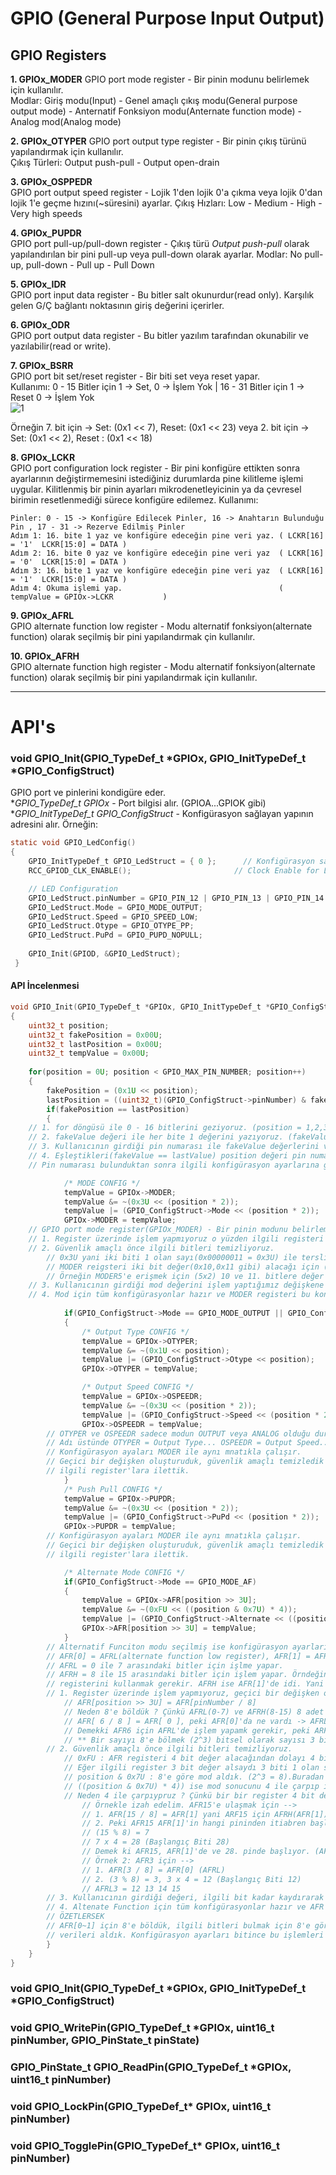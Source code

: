 # GPIO (General Purpose Input Output)

## GPIO Registers 
**1. GPIOx_MODER**
GPIO port mode register - Bir pinin modunu belirlemek için kullanılır.         
Modlar: Giriş modu(Input) - Genel amaçlı çıkış modu(General purpose output mode) - Anternatif Fonksiyon modu(Anternate 
function mode) - Analog mod(Analog mode)    

**2. GPIOx_OTYPER**
GPIO port output type register - Bir pinin çıkış türünü yapılandırmak için kullanılır.              
Çıkış Türleri: Output push-pull - Output open-drain           

**3. GPIOx_OSPPEDR**               
GPIO port output speed register - Lojik 1'den lojik 0'a çıkma veya lojik 0'dan lojik 1'e geçme hızını(~süresini) ayarlar. 
Çıkış Hızları: Low - Medium - High -  Very high speeds

**4. GPIOx_PUPDR**              
GPIO port pull-up/pull-down register - Çıkış türü _Output push-pull_ olarak yapılandırılan bir pini pull-up veya pull-down 
olarak ayarlar.
Modlar: No pull-up, pull-down - Pull up - Pull Down 

**5. GPIOx_IDR**            
GPIO port input data register - Bu bitler salt okunurdur(read only). Karşılık gelen G/Ç bağlantı noktasının giriş değerini 
içerirler.

**6. GPIOx_ODR**              
GPIO port output data register - Bu bitler yazılım tarafından okunabilir ve yazılabilir(read or write).

**7. GPIOx_BSRR**                   
GPIO port bit set/reset register - Bir biti set veya reset yapar.                          
Kullanımı: 0 - 15 Bitler için 1 -> Set, 0 -> İşlem Yok | 16 - 31 Bitler için 1 -> Reset 0 -> İşlem Yok            
![1](https://user-images.githubusercontent.com/75627147/192131390-41c7c855-d730-48c9-9334-cccdb1071c2f.png)                   

Örneğin 7. bit için -> Set: (0x1 << 7), Reset: (0x1 << 23) veya 2. bit için -> Set: (0x1 << 2), Reset : (0x1 << 18)           

**8. GPIOx_LCKR**                         
GPIO port configuration lock register - Bir pini konfigüre ettikten sonra ayarlarının değiştirmemesini istediğiniz durumlarda 
pine kilitleme işlemi uygular. 
Kilitlenmiş bir pinin ayarları mikrodenetleyicinin ya da çevresel birimin resetlenmediği sürece konfigüre edilemez. 
Kullanımı:               
```
Pinler: 0 - 15 -> Konfigüre Edilecek Pinler, 16 -> Anahtarın Bulunduğu Pin , 17 - 31 -> Rezerve Edilmiş Pinler
Adım 1: 16. bite 1 yaz ve konfigüre edeceğin pine veri yaz. ( LCKR[16] = '1'  LCKR[15:0] = DATA )
Adım 2: 16. bite 0 yaz ve konfigüre edeceğin pine veri yaz  ( LCKR[16] = '0'  LCKR[15:0] = DATA )            
Adım 3: 16. bite 1 yaz ve konfigüre edeceğin pine veri yaz  ( LCKR[16] = '1'  LCKR[15:0] = DATA )              
Adım 4: Okuma işlemi yap.                                   ( tempValue = GPIOx->LCKR           )
```

**9. GPIOx_AFRL**           
GPIO alternate function low register - Modu alternatif fonksiyon(alternate function) olarak seçilmiş bir pini yapılandırmak 
çin kullanılır. 

**10. GPIOx_AFRH**                         
GPIO alternate function high register - Modu alternatif fonksiyon(alternate function) olarak seçilmiş bir pini yapılandırmak 
için kullanılır.                    

---

# API's                 

### void GPIO_Init(GPIO_TypeDef_t *GPIOx, GPIO_InitTypeDef_t *GPIO_ConfigStruct)                                            
GPIO port ve pinlerini kondigüre eder.                                   
**GPIO_TypeDef_t *GPIOx** - Port bilgisi alır. (GPIOA...GPIOK gibi)                                   
**GPIO_InitTypeDef_t *GPIO_ConfigStruct** - Konfigürasyon sağlayan yapının adresini alır. Örneğin:                               

```c
static void GPIO_LedConfig()
{
	GPIO_InitTypeDef_t GPIO_LedStruct = { 0 };  	// Konfigürasyon sağlayan yapı 
	RCC_GPIOD_CLK_ENABLE();		                  // Clock Enable for LED's 

	// LED Configuration
	GPIO_LedStruct.pinNumber = GPIO_PIN_12 | GPIO_PIN_13 | GPIO_PIN_14 | GPIO_PIN_15;
	GPIO_LedStruct.Mode = GPIO_MODE_OUTPUT;
	GPIO_LedStruct.Speed = GPIO_SPEED_LOW;
	GPIO_LedStruct.Otype = GPIO_OTYPE_PP;
	GPIO_LedStruct.PuPd = GPIO_PUPD_NOPULL;
  
	GPIO_Init(GPIOD, &GPIO_LedStruct);
 }
```
#### API İncelenmesi 

```c
void GPIO_Init(GPIO_TypeDef_t *GPIOx, GPIO_InitTypeDef_t *GPIO_ConfigStruct)
{
	uint32_t position;
	uint32_t fakePosition = 0x00U;
	uint32_t lastPosition = 0x00U;
	uint32_t tempValue = 0x00U;
	
	for(position = 0U; position < GPIO_MAX_PIN_NUMBER; position++)
	{
		fakePosition = (0x1U << position);
		lastPosition = ((uint32_t)(GPIO_ConfigStruct->pinNumber) & fakePosition);	
		if(fakePosition == lastPosition)
		{
	// 1. for döngüsü ile 0 - 16 bitlerini geziyoruz. (position = 1,2,3,4...15)
	// 2. fakeValue değeri ile her bite 1 değerini yazıyoruz. (fakeValue = 0x1,0x2,0x4...0x8000)
	// 3. Kullanıcının girdiği pin numarası ile fakeValue değerlerini ve işlemine tabi tutuyoruz. (Kontrol)
	// 4. Eşleştikleri(fakeValue == lastValue) position değeri pin numarası olur.  
	// Pin numarası bulunduktan sonra ilgili konfigürasyon ayarlarına geçilir -->

			/* MODE CONFIG */
			tempValue = GPIOx->MODER;
			tempValue &= ~(0x3U << (position * 2));
			tempValue |= (GPIO_ConfigStruct->Mode << (position * 2));
			GPIOx->MODER = tempValue;
	// GPIO port mode register(GPIOx_MODER) - Bir pinin modunu belirlemek için kullanılır.   
	// 1. Register üzerinde işlem yapmıyoruz o yüzden ilgili registeri işlem yapacağımız geçici bir değişkene atadık. 
	// 2. Güvenlik amaçlı önce ilgili bitleri temizliyoruz. 
		// 0x3U yani iki biti 1 olan sayı(0x00000011 = 0x3U) ile tersliyoruz.  
		// MODER reigsteri iki bit değer(0x10,0x11 gibi) alacağı için (position * 2) yapıyoruz. 
		// Örneğin MODER5'e erişmek için (5x2) 10 ve 11. bitlere değer yazmak gerekir. 
	// 3. Kullanıcının girdiği mod değerini işlem yaptığımız değişkene atadık. (tempValue = GPIO_MODE_INPUT gibi)
	// 4. Mod için tüm konfigürasyonlar hazır ve MODER registeri bu konfigürasyon ayarlarına göre çalışabilir.
	
			if(GPIO_ConfigStruct->Mode == GPIO_MODE_OUTPUT || GPIO_ConfigStruct->Mode == GPIO_MODE_AF)
			{
				/* Output Type CONFIG */
				tempValue = GPIOx->OTYPER;
				tempValue &= ~(0x1U << position);
				tempValue |= (GPIO_ConfigStruct->Otype << position);
				GPIOx->OTYPER = tempValue;

				/* Output Speed CONFIG */
				tempValue = GPIOx->OSPEEDR;
				tempValue &= ~(0x3U << (position * 2));
				tempValue |= (GPIO_ConfigStruct->Speed << (position * 2));
				GPIOx->OSPEEDR = tempValue;
		// OTYPER ve OSPEEDR sadece modun OUTPUT veya ANALOG olduğu durumlarda çalışır.
		// Adı üstünde OTYPER = Output Type... OSPEEDR = Output Speed...
		// Konfigürasyon ayaları MODER ile aynı mnatıkla çalışır. 
		// Geçici bir değişken oluşturuduk, güvenlik amaçlı temizledik ve kullanıcının girdiği değeri en son
		// ilgili register'lara ilettik. 
			}
			/* Push Pull CONFIG */
			tempValue = GPIOx->PUPDR;
			tempValue &= ~(0x3U << (position * 2));
			tempValue |= (GPIO_ConfigStruct->PuPd << (position * 2));
			GPIOx->PUPDR = tempValue;
		// Konfigürasyon ayaları MODER ile aynı mnatıkla çalışır. 
		// Geçici bir değişken oluşturuduk, güvenlik amaçlı temizledik ve kullanıcının girdiği değeri en son
		// ilgili register'lara ilettik. 

			/* Alternate Mode CONFIG */
			if(GPIO_ConfigStruct->Mode == GPIO_MODE_AF)
			{
				tempValue = GPIOx->AFR[position >> 3U];
				tempValue &= ~(0xFU << ((position & 0x7U) * 4));
				tempValue |= (GPIO_ConfigStruct->Alternate << ((position & 0x7U) * 4));
				GPIOx->AFR[position >> 3U] = tempValue;
			}
		// Alternatif Funciton modu seçilmiş ise konfigürasyon ayarları yap -->
		// AFR[0] = AFRL(alternate function low register), AFR[1] = AFRH (alternate function high register)
		// AFRL = 0 ile 7 arasındaki bitler için işlme yapar.
		// AFRH = 8 ile 15 arasındaki bitler için işlem yapar. Örndeğin AFR9 için işlem yapmak istersek AFRH
		// registerini kullanmak gerekir. AFRH ise AFR[1]'de idi. Yani AFR9 için AFR[1] kullanmak gerekir.
		// 1. Register üzerinde işlem yapmıyoruz, geçici bir değişken oluşturduk. 
			// AFR[position >> 3U] = AFR[pinNumber / 8] 
			// Neden 8'e böldük ? Çünkü AFRL(0-7) ve AFRH(8-15) 8 adet register tutuyor. Diyelim ki kullanıcı AFR6'da işlem yapmak istesin.
			// AFR[ 6 / 8 ] = AFR[ 0 ], peki AFR[0]'da ne vardı -> AFRL. 
			// Demekki AFR6 için AFRL'de işlem yapamk gerekir, peki ARFL nerede -> AFR[0] 
			// ** Bir sayıyı 8'e bölmek (2^3) bitsel olarak sayısı 3 bit sağa kaydırmak demektir. 16'ya bölmek 4 bit, 64'e bölmek 6 bit sağa...
		// 2. Güvenlik amaçlı önce ilgili bitleri temizliyoruz. 
			// 0xFU : AFR registeri 4 bit değer alacağından dolayı 4 biti 1 olan sayı ile tersliyoruz.(0x00001111U = 0xFU)
			// Eğer ilgili register 3 bit değer alsaydı 3 biti 1 olan sayı ile terslerdik. Yani 0x7U (0x0000111 = 0x7U)
			// position & 0x7U : 8'e göre mod aldık. (2^3 = 8).Buradan 3'ü çekiyoruz ve 3 biti 1 olan sayi ile & işlemi yapıyoruz. 
			// ((position & 0x7U) * 4)) ise mod sonucunu 4 ile çarpıp ilgili registeri buluyoruz. 
			// Neden 4 ile çarpıypruz ? Çünkü bir bir register 4 bit değer alıyor. (0101, 1111 gibi...)
				// Örnekle izah edelim. AFR15'e ulaşmak için -->
				// 1. AFR[15 / 8] = AFR[1] yani ARF15 için AFRH(AFR[1])'a ulaşmak gerekir.
				// 2. Peki AFR15 AFR[1]'in hangi pininden itiabren başlıyor ? 
				// (15 % 8) = 7
				// 7 x 4 = 28 (Başlangıç Biti 28)
				// Demek ki AFR15, AFR[1]'de ve 28. pinde başlıyor. (AFRH15 = 28 29 30 31)
				// Örnek 2: AFR3 için -->
				// 1. AFR[3 / 8] = AFR[0] (AFRL)
				// 2. (3 % 8) = 3, 3 x 4 = 12 (Başlangıç Biti 12)
				// AFRL3 = 12 13 14 15 
		// 3. Kullanıcının girdiği değeri, ilgili bit kadar kaydırarak işlem yaptığımız değişkene atadık. (tempValue = GPIO_AF7 gibi)
		// 4. Altenate Function için tüm konfigürasyonlar hazır ve AFR registeri bu konfigürasyon ayarlarına göre çalışabilir.
		// ÖZETLERSEK 
		// AFR[0~1] için 8'e böldük, ilgili bitleri bulmak için 8'e göre mod alıp 4 ile çarptık. Bitleri temizledik ve kullanıcıdan 
		// verileri aldık. Konfigürasyon ayarları bitince bu işlemleri geçici değişkenden ilgili registere ilettik.
		}
	}
}
```

### void GPIO_Init(GPIO_TypeDef_t *GPIOx, GPIO_InitTypeDef_t *GPIO_ConfigStruct)               
### void GPIO_WritePin(GPIO_TypeDef_t *GPIOx, uint16_t pinNumber, GPIO_PinState_t pinState)                 
### GPIO_PinState_t GPIO_ReadPin(GPIO_TypeDef_t *GPIOx, uint16_t pinNumber)                
### void GPIO_LockPin(GPIO_TypeDef_t* GPIOx, uint16_t pinNumber)                        
### void GPIO_TogglePin(GPIO_TypeDef_t* GPIOx, uint16_t pinNumber)                       
